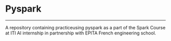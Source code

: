 # Pyspark
---
A repository containing practiceusing pyspark as a part of the Spark Course at ITI AI internship in partnership with EPITA French engineering school.
